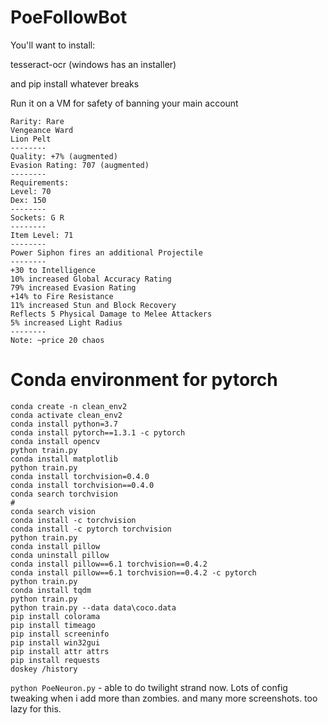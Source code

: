 # PoeFollowBot

You'll want to install:

tesseract-ocr (windows has an installer)

and pip install whatever breaks


Run it on a VM for safety of banning your main account


```
Rarity: Rare
Vengeance Ward
Lion Pelt
--------
Quality: +7% (augmented)
Evasion Rating: 707 (augmented)
--------
Requirements:
Level: 70
Dex: 150
--------
Sockets: G R 
--------
Item Level: 71
--------
Power Siphon fires an additional Projectile
--------
+30 to Intelligence
10% increased Global Accuracy Rating
79% increased Evasion Rating
+14% to Fire Resistance
11% increased Stun and Block Recovery
Reflects 5 Physical Damage to Melee Attackers
5% increased Light Radius
--------
Note: ~price 20 chaos

```
# Conda environment for pytorch

```
conda create -n clean_env2
conda activate clean_env2
conda install python=3.7
conda install pytorch==1.3.1 -c pytorch
conda install opencv
python train.py
conda install matplotlib
python train.py
conda install torchvision=0.4.0
conda install torchvision==0.4.0
conda search torchvision
#
conda search vision
conda install -c torchvision
conda install -c pytorch torchvision
python train.py
conda install pillow
conda uninstall pillow
conda install pillow==6.1 torchvision==0.4.2
conda install pillow==6.1 torchvision==0.4.2 -c pytorch
python train.py
conda install tqdm
python train.py
python train.py --data data\coco.data
pip install colorama
pip install timeago
pip install screeninfo
pip install win32gui
pip install attr attrs
pip install requests
doskey /history
```

`python PoeNeuron.py` - able to do twilight strand now. Lots of config tweaking when i add more than zombies. and many more screenshots. too lazy for this.
